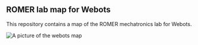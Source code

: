 ## ROMER lab map for Webots

This repository contains a map of the ROMER mechatronics lab for Webots.

![A picture of the webots map](./worlds/romer_lab.png)
